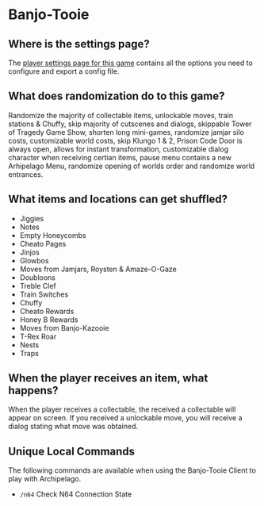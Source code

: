 # Banjo-Tooie

## Where is the settings page?

The [player settings page for this game](../player-settings) contains all the options you need to configure and export a
config file.

## What does randomization do to this game?

Randomize the majority of collectable items, unlockable moves, train stations & Chuffy, skip majority of cutscenes and dialogs, skippable Tower of Tragedy Game Show, shorten long mini-games, randomize jamjar silo costs, customizable world costs, skip Klungo 1 & 2, Prison Code Door is always open, allows for instant transformation, customizable dialog character when receiving certian items, pause menu contains a new Arhipelago Menu, randomize opening of worlds order and randomize world entrances.

## What items and locations can get shuffled?

- Jiggies
- Notes
- Empty Honeycombs
- Cheato Pages
- Jinjos
- Glowbos
- Moves from Jamjars, Roysten & Amaze-O-Gaze
- Doubloons
- Treble Clef
- Train Switches
- Chuffy
- Cheato Rewards
- Honey B Rewards
- Moves from Banjo-Kazooie
- T-Rex Roar
- Nests
- Traps

## When the player receives an item, what happens?

When the player receives a collectable, the received a collectable will appear on screen. If you received a unlockable move, you will receive a dialog stating what move was obtained.

## Unique Local Commands

The following commands are available when using the Banjo-Tooie Client to play with Archipelago.

- `/n64` Check N64 Connection State